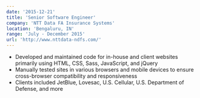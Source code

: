 ```yaml
---
date: '2015-12-21'
title: 'Senior Software Engineer'
company: 'NTT Data FA Insurance Systems'
location: 'Bengaluru, IN'
range: 'July - December 2015'
url: 'http://www.nttdata-ndfs.com/'
---
```


- Developed and maintained code for in-house and client websites primarily using HTML, CSS, Sass, JavaScript, and jQuery
- Manually tested sites in various browsers and mobile devices to ensure cross-browser compatibility and responsiveness
- Clients included JetBlue, Lovesac, U.S. Cellular, U.S. Department of Defense, and more
